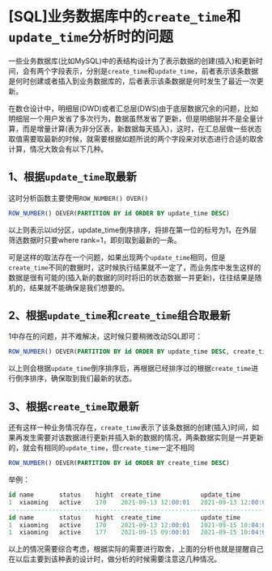 # [SQL]业务数据库中的`create_time`和`update_time`分析时的问题

一些业务数据库(比如MySQL)中的表结构设计为了表示数据的创建(插入)和更新时间，会有两个字段表示，分别是`create_time`和`update_time`，前者表示该条数据是何时创建或者插入到业务数据库的，后者表示该条数据是何时发生了最近一次更新。

在数仓设计中，明细层(DWD)或者汇总层(DWS)由于底层数据冗余的问题，比如明细层一个用户发省了多次行为，数据虽然发省了更新，但是明细层并不是全量计算，而是增量计算(表为非分区表，新数据每天插入)，这时，在汇总层做一些状态取值需要取最新的时候，就需要根据如题所说的两个字段来对状态进行合适的取舍计算，情况大致会有以下几种。

## 1、根据`update_time`取最新

这时分析函数主要使用`ROW_NUMBER() OVER()`

~~~SQL
ROW_NUMBER() OEVER(PARTITION BY id ORDER BY update_time DESC)
~~~

以上则表示以id分区，update_time倒序排序，将排在第一位的标号为1，在外层筛选数据时只要where rank=1，即刻取到最新的一条。



可是这样的取法存在一个问题，如果出现两个`update_time`相同，但是`create_time`不同的数据时，这时候执行结果就不一定了，而业务库中发生这样的数据是很有可能的(插入新的数据的同时将旧的状态数据一并更新)，往往结果是随机的，结果就不能确保是我们想要的。



## 2、根据`update_time`和`create_time`组合取最新

1中存在的问题，并不难解决，这时候只要稍微改动SQL即可：

~~~SQL
ROW_NUMBER() OEVER(PARTITION BY id ORDER BY update_time DESC, create_time DESC)
~~~

以上则会根据`update_time`倒序排序后，再根据已经排序过的根据`create_time`进行倒序排序，确保取到我们最新的状态。



## 3、根据`create_time`取最新

还有这样一种业务情况存在，`create_time`表示了该条数据的创建(插入)时间，如果再发生需要对该数据进行更新并插入新的数据的情况，两条数据实则是一并更新的，就会有相同的`update_time`，但`create_time`一定不相同

~~~SQL
ROW_NUMBER() OEVER(PARTITION BY id ORDER BY create_time DESC)
~~~

举例：

~~~SQL
id name       status    hight  create_time           update_time
1  xiaoming   active    170    2021-09-13 12:00:01   2021-09-13 12:00:01
------------------------------------------------------------------------
id name       status    hight  create_time           update_time
1  xiaoming   active    170    2021-09-13 12:00:01   2021-09-15 10:04:01
1  xiaoming   active    177    2021-09-15 09:00:01   2021-09-15 10:04:01
~~~



以上的情况需要综合考虑，根据实际的需要进行取舍，上面的分析也就是提醒自己在以后主要到该种表的设计时，做分析的时候需要注意这几种情况。

